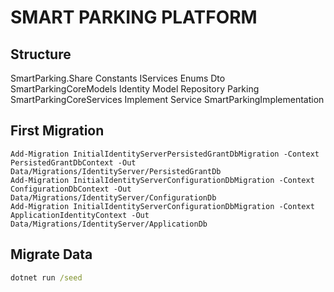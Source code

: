 # SMART PARKING PLATFORM

## Structure

SmartParking.Share
    Constants
    IServices
    Enums
    Dto
SmartParkingCoreModels
    Identity
        Model
        Repository
    Parking
SmartParkingCoreServices
    Implement Service
SmartParkingImplementation

## First Migration
```PCM
Add-Migration InitialIdentityServerPersistedGrantDbMigration -Context PersistedGrantDbContext -Out Data/Migrations/IdentityServer/PersistedGrantDb
Add-Migration InitialIdentityServerConfigurationDbMigration -Context ConfigurationDbContext -Out Data/Migrations/IdentityServer/ConfigurationDb
Add-Migration InitialIdentityServerConfigurationDbMigration -Context ApplicationIdentityContext -Out Data/Migrations/IdentityServer/ApplicationDb
```

## Migrate Data
```cmd
dotnet run /seed
```